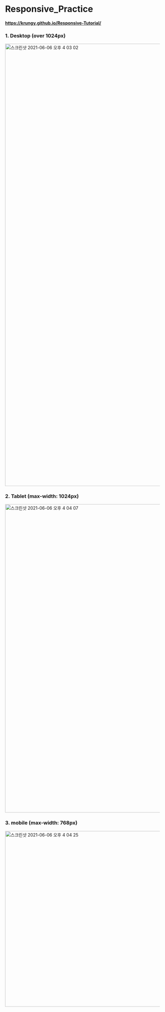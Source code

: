 # Responsive_Practice

#### https://krungy.github.io/Responsive-Tutorial/

### 1. Desktop (over 1024px)
<img width="1440" alt="스크린샷 2021-06-06 오후 4 03 02" src="https://user-images.githubusercontent.com/71081893/120916383-4a84ea80-c6e4-11eb-8c78-362c595ace1c.png">


### 2. Tablet (max-width: 1024px)
<img width="1004" alt="스크린샷 2021-06-06 오후 4 04 07" src="https://user-images.githubusercontent.com/71081893/120916388-52448f00-c6e4-11eb-80eb-39dfba1d2187.png">


### 3. mobile (max-width: 768px)
<img width="572" alt="스크린샷 2021-06-06 오후 4 04 25" src="https://user-images.githubusercontent.com/71081893/120916392-540e5280-c6e4-11eb-8b87-7383a41c22dd.png">
